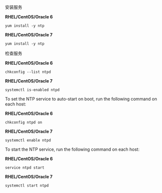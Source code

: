 安装服务

**RHEL/CentOS/Oracle 6**

```
yum install -y ntp
```

**RHEL/CentOS/Oracle 7**

```
yum install -y ntp
```

检查服务

**RHEL/CentOS/Oracle 6**

```
chkconfig --list ntpd
```

**RHEL/CentOS/Oracle 7**

```
systemctl is-enabled ntpd
```

To set the NTP service to auto-start on boot, run the following command on each host:

**RHEL/CentOS/Oracle 6**

```
chkconfig ntpd on
```

**RHEL/CentOS/Oracle 7**

```
systemctl enable ntpd
```

To start the NTP service, run the following command on each host:

**RHEL/CentOS/Oracle 6**

```
service ntpd start
```

**RHEL/CentOS/Oracle 7**

```
systemctl start ntpd
```



